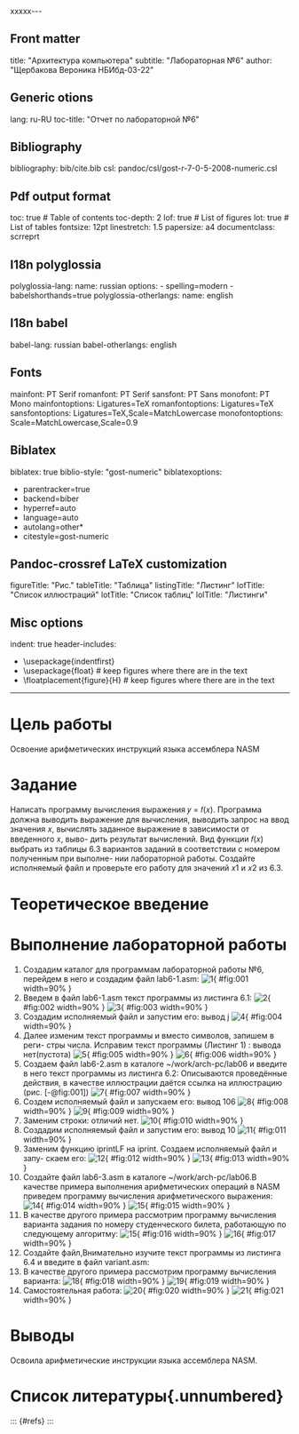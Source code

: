 xxxxx---
## Front matter
title: "Архитектура компьютера"
subtitle: "Лабораторная №6"
author: "Щербакова Вероника НБИбд-03-22"

## Generic otions
lang: ru-RU
toc-title: "Отчет по лабораторной №6"

## Bibliography
bibliography: bib/cite.bib
csl: pandoc/csl/gost-r-7-0-5-2008-numeric.csl

## Pdf output format
toc: true # Table of contents
toc-depth: 2
lof: true # List of figures
lot: true # List of tables
fontsize: 12pt
linestretch: 1.5
papersize: a4
documentclass: scrreprt
## I18n polyglossia
polyglossia-lang:
  name: russian
  options:
	- spelling=modern
	- babelshorthands=true
polyglossia-otherlangs:
  name: english
## I18n babel
babel-lang: russian
babel-otherlangs: english
## Fonts
mainfont: PT Serif
romanfont: PT Serif
sansfont: PT Sans
monofont: PT Mono
mainfontoptions: Ligatures=TeX
romanfontoptions: Ligatures=TeX
sansfontoptions: Ligatures=TeX,Scale=MatchLowercase
monofontoptions: Scale=MatchLowercase,Scale=0.9
## Biblatex
biblatex: true
biblio-style: "gost-numeric"
biblatexoptions:
  - parentracker=true
  - backend=biber
  - hyperref=auto
  - language=auto
  - autolang=other*
  - citestyle=gost-numeric
## Pandoc-crossref LaTeX customization
figureTitle: "Рис."
tableTitle: "Таблица"
listingTitle: "Листинг"
lofTitle: "Список иллюстраций"
lotTitle: "Список таблиц"
lolTitle: "Листинги"
## Misc options
indent: true
header-includes:
  - \usepackage{indentfirst}
  - \usepackage{float} # keep figures where there are in the text
  - \floatplacement{figure}{H} # keep figures where there are in the text
---

# Цель работы

Освоение арифметических инструкций языка ассемблера NASM


# Задание

Написать программу вычисления выражения 𝑦 = 𝑓(𝑥). Программа должна
выводить выражение для вычисления, выводить запрос на ввод значения
𝑥, вычислять заданное выражение в зависимости от введенного 𝑥, выво-
дить результат вычислений. Вид функции 𝑓(𝑥) выбрать из таблицы 6.3
вариантов заданий в соответствии с номером полученным при выполне-
нии лабораторной работы. Создайте исполняемый файл и проверьте его
работу для значений 𝑥1 и 𝑥2 из 6.3.

# Теоретическое введение


# Выполнение лабораторной работы
1. Создадим каталог для программам лабораторной работы №6, перейдем в
него и создадим файл lab6-1.asm:
![1](image/Созданиекаталога.png){ #fig:001 width=90% }
2. Введем в файл lab6-1.asm текст программы из листинга 6.1:
![2](image/файл6-1.png){ #fig:002 width=90% }
![3](image/файл6-1.o.png){ #fig:003 width=90% }
3. Создадим исполняемый файл и запустим его: вывод j
![4](image/выводj.png){ #fig:004 width=90% }
4. Далее изменим текст программы и вместо символов, запишем в реги-
стры числа. Исправим текст программы (Листинг 1) : вывода нет(пустота)
![5](image/заменачисел1.png){ #fig:005 width=90% }
![6](image/выводпустота.png){ #fig:006 width=90% }
5. Создаем файл lab6-2.asm в каталоге ~/work/arch-pc/lab06 и введите в него
текст программы из листинга 6.2:
Описываются проведённые действия, в качестве иллюстрации даётся ссылка на иллюстрацию (рис. [-@fig:001])
![7](image/файл6-2.png){ #fig:007 width=90% }
6. Создем исполняемый файл и запускаем его: вывод 106
![8](image/лаб6-2.о.png){ #fig:008 width=90% }
![9](image/вывод106.png){ #fig:009 width=90% }
7. Заменим строки: отличий нет.
![10](image/заменацифр2.png){ #fig:010 width=90% }
8. Создадим исполняемый файл и запустим его: вывод 10
![11](image/вывод10.png){ #fig:011 width=90% }
9. Заменим функцию iprintLF на iprint. Создаем исполняемый файл и запу-
скаем его:
![12](image/заменацифр3.png){ #fig:012 width=90% }
![13](image/сновавывод10.png){ #fig:013 width=90% }
10. Создайте файл lab6-3.asm в каталоге ~/work/arch-pc/lab06.В качестве примера выполнения арифметических операций в NASM приведем программу вычисления арифметического выражения:
![14](image/6-3создание.png){ #fig:014 width=90% }
![15](image/результат4,1.png){ #fig:015 width=90% }
11. В качестве другого примера рассмотрим программу вычисления варианта задания по номеру студенческого билета, работающую по следующему алгоритму:
![15](image/прогадя5.1.png){ #fig:016 width=90% }
![16](image/результат5,1.png){ #fig:017 width=90% }
12. Создайте файл,Внимательно изучите текст программы из листинга 6.4 и введите в файл variant.asm:
13. В качестве другого примера рассмотрим программу вычисления варианта:
![18](image/созданиеварианта.png){ #fig:018 width=90% }
![19](image/прогадлявычисленияварианта.png){ #fig:019 width=90% }
14. Самостоятельная работа:
![20](image/прога7варианта.png){ #fig:020 width=90% }
![21](image/7вариант.png){ #fig:021 width=90% }


# Выводы

Освоила арифметические инструкции языка ассемблера NASM.

# Список литературы{.unnumbered}

::: {#refs}
:::
